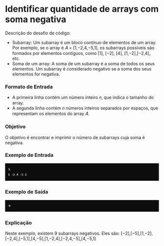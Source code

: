 # Identificar quantidade de arrays com soma negativa

Descrição do desafio de código:

- Subarray: Um subarray é um bloco contínuo de elementos de um array. Por exemplo, se o array é 
𝐴 = [1,−2,4,−5,1], os subarrays possíveis são formados por elementos contíguos, como [1], [−2], [4], [1,−2],[−2,4], etc.
- Soma de um array: A soma de um subarray é a soma de todos os seus elementos. Um subarray é considerado negativo se a soma dos seus elementos for negativa.

### Formato de Entrada
- A primeira linha contém um número inteiro 𝑛, que indica o tamanho do array.
- A segunda linha contém 𝑛 números inteiros separados por espaços, que representam os elementos do array 𝐴.

### Objetivo
O objetivo é encontrar e imprimir o número de subarrays cuja soma é negativa.

### Exemplo de Entrada
![imagens/entrada1.png](imagens/entrada1.png)

### Exemplo de Saída
![imagens/entrada2.png](imagens/entrada2.png)

### Explicação
Neste exemplo, existem 9 subarrays negativos. Eles são: 
[−2],[−5],[1,−2],[−2,4],[−5,1],[4,−5],[1,−2,4],[−2,4,−5],[4,−5,1]


